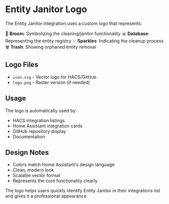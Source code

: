 Entity Janitor Logo
================

The Entity Janitor integration uses a custom logo that represents:

🧹 **Broom**: Symbolizing the cleaning/janitor functionality
📊 **Database**: Representing the entity registry
✨ **Sparkles**: Indicating the cleanup process  
🗑️ **Trash**: Showing orphaned entity removal

## Logo Files

- `icon.svg` - Vector logo for HACS/GitHub
- `logo.png` - Raster version (if needed)

## Usage

The logo is automatically used by:
- HACS integration listings
- Home Assistant integration cards
- GitHub repository display
- Documentation

## Design Notes

- Colors match Home Assistant's design language
- Clean, modern look
- Scalable vector format
- Represents the core functionality clearly

The logo helps users quickly identify Entity Janitor in their integrations list and gives it a professional appearance.

